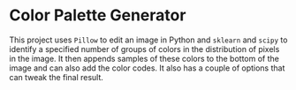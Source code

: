 # Color Palette Generator

This project uses `Pillow` to edit an image in Python and `sklearn` and `scipy` to identify a specified number of groups
of colors in the distribution of pixels in the image. It then appends samples of these colors to the bottom of the image
and can also add the color codes. It also has a couple of options that can tweak the final result. 
